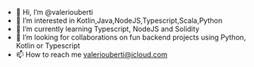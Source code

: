 - 👋 Hi, I’m @valeriouberti
- 👀 I’m interested in Kotlin,Java,NodeJS,Typescript,Scala,Python
- 🌱 I’m currently learning Typescript, NodeJS and Solidity
- 💞️ I’m looking for collaborations on fun backend projects using Python, Kotlin or Typescript
- 📫 How to reach me valeriouberti@icloud.com

<!---
valeriouberti/valeriouberti is a ✨ special ✨ repository because its `README.md` (this file) appears on your GitHub profile.
You can click the Preview link to take a look at your changes.
--->
